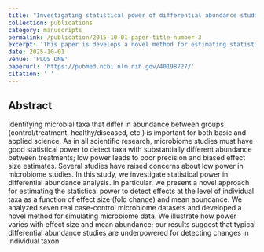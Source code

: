 ```yaml
---
title: "Investigating statistical power of differential abundance studies"
collection: publications
category: manuscripts
permalink: /publication/2015-10-01-paper-title-number-3
excerpt: 'This paper is develops a novel method for estimating statistical power for differential abundance studies and investigates whether DA micorbiome studies have suffient power to detect effects'
date: 2025-10-01
venue: 'PLOS ONE'
paperurl: 'https://pubmed.ncbi.nlm.nih.gov/40198727/'
citation: ' '
---
```


## Abstract

Identifying microbial taxa that differ in abundance between groups (control/treatment, healthy/diseased, etc.) is important for both basic and applied science. As in all scientific research, microbiome studies must have good statistical power to detect taxa with substantially different abundance between treatments; low power leads to poor precision and biased effect size estimates. Several studies have raised concerns about low power in microbiome studies. In this study, we investigate statistical power in differential abundance analysis. In particular, we present a novel approach for estimating the statistical power to detect effects at the level of individual taxa as a function of effect size (fold change) and mean abundance. We analyzed seven real case-control microbiome datasets and developed a novel method for simulating microbiome data. We illustrate how power varies with effect size and mean abundance; our results suggest that typical differential abundance studies are underpowered for detecting changes in individual taxon.
